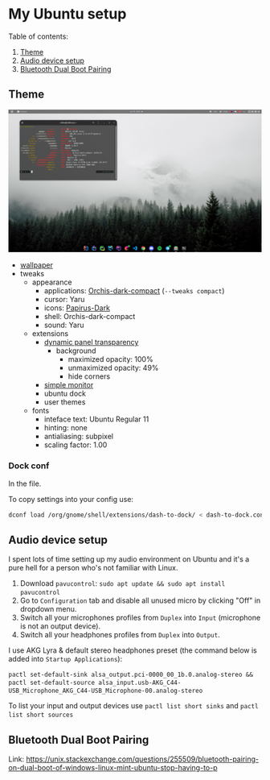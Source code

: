 # My Ubuntu setup

Table of contents:
1. [Theme](#Theme)
2. [Audio device setup](#Audio-device-setup)
3. [Bluetooth Dual Boot Pairing](#Bluetooth-Dual-Boot-Pairing)

## Theme

![](img/screenshot.png)

* [wallpaper](https://wallpaperaccess.com/full/1678137.jpg)
* tweaks
    * appearance
        * applications: [Orchis-dark-compact](https://github.com/vinceliuice/Orchis-theme) (`--tweaks compact`)
        * cursor: Yaru
        * icons: [Papirus-Dark](https://github.com/PapirusDevelopmentTeam/papirus-icon-theme)
        * shell: Orchis-dark-compact
        * sound: Yaru
    * extensions
        * [dynamic panel transparency](https://extensions.gnome.org/extension/1011/dynamic-panel-transparency/)
            * background
                * maximized opacity: 100%
                * unmaximized opacity: 49%
                * hide corners
        * [simple monitor](https://extensions.gnome.org/extension/3891/simple-monitor/)
        * ubuntu dock
        * user themes
    * fonts
        * inteface text: Ubuntu Regular 11
        * hinting: none
        * antialiasing: subpixel
        * scaling factor: 1.00

### Dock conf
In the file.

To copy settings into your config use:
```Bash
dconf load /org/gnome/shell/extensions/dash-to-dock/ < dash-to-dock.conf
```

## Audio device setup

I spent lots of time setting up my audio environment on Ubuntu and it's a pure hell for a person who's not familiar with Linux.
1. Download `pavucontrol`:
`sudo apt update && sudo apt install pavucontrol`
2. Go to `Configuration` tab and disable all unused micro by clicking "Off" in dropdown menu.
3. Switch all your microphones profiles from `Duplex` into `Input` (microphone is not an output device).
4. Switch all your headphones profiles from `Duplex` into `Output`.

I use AKG Lyra & default stereo headphones preset (the command below is added into `Startup Applications`):

```
pactl set-default-sink alsa_output.pci-0000_00_1b.0.analog-stereo &&  pactl set-default-source alsa_input.usb-AKG_C44-USB_Microphone_AKG_C44-USB_Microphone-00.analog-stereo
```

To list your input and output devices use `pactl list short sinks` and `pactl list short sources`

## Bluetooth Dual Boot Pairing

Link:
https://unix.stackexchange.com/questions/255509/bluetooth-pairing-on-dual-boot-of-windows-linux-mint-ubuntu-stop-having-to-p
